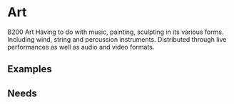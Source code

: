 # Art
B200 Art
Having to do with music, painting, sculpting in its various forms. Including wind, string and percussion instruments. Distributed through live performances as well as audio and video formats.

## Examples

## Needs

